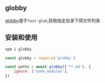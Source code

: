 ## globby
[globby](https://github.com/sindresorhus/globby)基于`fast-glob`,获取指定目录下得文件列表

## 安装和使用
```bash
npm i globby
```

```js
const globby = require('globby')

const paths = await globby(['**.md'], {
    ignore: ['node_modules'],
})
```